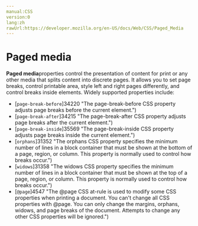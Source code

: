 ```yaml
---
manual:CSS
version:0
lang:zh
rawUrl:https://developer.mozilla.org/en-US/docs/Web/CSS/Paged_Media
---
```


# Paged media





**Paged media**properties control the presentation of content for print or any other media that splits content into discrete pages. It allows you to set page breaks, control printable area, style left and right pages differently, and control breaks inside elements. Widely supported properties include:


* [`page-break-before`]34220 "The page-break-before CSS property adjusts page breaks before the current element.")
* [`page-break-after`]34215 "The page-break-after CSS property adjusts page breaks after the current element.")
* [`page-break-inside`]35569 "The page-break-inside CSS property adjusts page breaks inside the current element.")
* [`orphans`]31352 "The orphans CSS property specifies the minimum number of lines in a block container that must be shown at the bottom of a page, region, or column. This property is normally used to control how breaks occur.")
* [`widows`]31358 "The widows CSS property specifies the minimum number of lines in a block container that must be shown at the top of a page, region, or column. This property is normally used to control how breaks occur.")
* [`@page`]4547 "The @page CSS at-rule is used to modify some CSS properties when printing a document. You can't change all CSS properties with @page. You can only change the margins, orphans, widows, and page breaks of the document. Attempts to change any other CSS properties will be ignored.")




